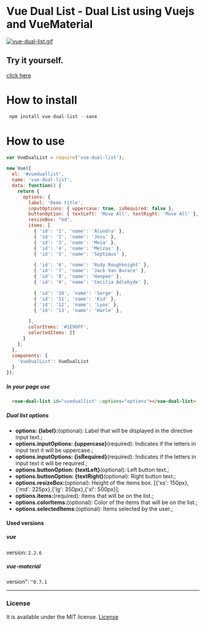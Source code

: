# Vue Dual List - Dual List using Vuejs and VueMaterial
[![vue-dual-list.gif](https://s27.postimg.org/thne66zyb/vue-dual-list.gif)](https://postimg.org/image/4bmfzcynz/)

## Try it yourself.
[click here](https://vue-dual-list.herokuapp.com/)

# How to install
```JavaScript
 npm install vue-dual-list --save
```

# How to use
```JavaScript
var VueDualList = require('vue-dual-list');

new Vue({
  el: '#vueduallist',
  name: 'vue-dual-list',
  data: function() {
    return {
      options: {
        label: 'Demo title',
        inputOptions: { uppercase: true, isRequired: false },
        buttonOption: { textLeft: 'Move All', textRight: 'Move All' },
        resizeBox: "md",
        items: [
          { 'id': '1', 'name': 'Alundra' },
          { 'id': '2', 'name': 'Jess' },
          { 'id': '3', 'name': 'Meia' },
          { 'id': '4', 'name': 'Melzas' },
          { 'id': '5', 'name': 'Septimus' },

          { 'id': '6', 'name': 'Rudy Roughknight' },
          { 'id': '7', 'name': 'Jack Van Burace' },
          { 'id': '8', 'name': 'Hanpan' },
          { 'id': '9', 'name': 'Cecilia Adlehyde' },

          { 'id': '10', 'name': 'Serge' },
          { 'id': '11', 'name': 'Kid' },
          { 'id': '12', 'name': 'Lynx' },
          { 'id': '13', 'name': 'Harle' },

        ],
        colorItems: '#1E90FF',
        selectedItems: []
      }
    };
  },
  components: {
    'VueDualList': VueDualList
  }
});
```

##### In your page use

```Html
  <vue-dual-list id="vueduallist" :options="options"></vue-dual-list>
```
##### Dual list options

* **options: {label}:**(optional): Label that will be displayed in the directive input text.;
* **options.inputOptions: {uppercase}**(required): Indicates if the letters in input text it will be uppercase.;
* **options.inputOptions: {isRequired}**(required): Indicates if the letters in input text it will be required.;
* **options.buttonOption: {textLeft}**(optional): Left button text.;
* **options.buttonOption: {textRight}**(optional): Right button text.;
* **options.resizeBox:**(optional): Height of the items box. [{'xs': 150px},{'md': 225px},{'lg': 350px},{'xl': 500px}];
* **options.items:**(required): Items that will be on the list.;
* **options.colorItems:**(optional): Color of the items that will be on the list.;
* **options.selectedItems:**(optional): Items selected by the user.;

#### Used versions

##### vue 
version: `2.2.6`
##### vue-material
version": `^0.7.1` 
<hr>

### License

It is available under the MIT license.
[License](https://opensource.org/licenses/mit-license.php)

